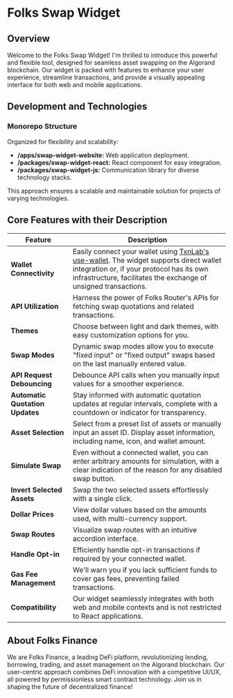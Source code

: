 # Folks Swap Widget

## Overview

Welcome to the Folks Swap Widget! I'm thrilled to introduce this powerful and flexible tool, designed for seamless asset swapping on the Algorand blockchain. Our widget is packed with features to enhance your user experience, streamline transactions, and provide a visually appealing interface for both web and mobile applications.

## Development and Technologies

### Monorepo Structure

Organized for flexibility and scalability:

- **/apps/swap-widget-website:** Web application deployment.
- **/packages/swap-widget-react:** React component for easy integration.
- **/packages/swap-widget-js:** Communication library for diverse technology stacks.

This approach ensures a scalable and maintainable solution for projects of varying technologies.

## Core Features with their Description

| **Feature**                   | **Description**                                                                                                                                                                                                                                                                                                             |
|-------------------------------|-------------------------------------------------------------------------------------------------------------------------------------------------------------------------------------------------------------------------------------------------------------------------------------------------------------------------------|
| **Wallet Connectivity**       | Easily connect your wallet using [TxnLab's use-wallet](https://github.com/TxnLab/use-wallet/tree/main). The widget supports direct wallet integration or, if your protocol has its own infrastructure, facilitates the exchange of unsigned transactions.                                                                             |
| **API Utilization**           | Harness the power of Folks Router's APIs for fetching swap quotations and related transactions.                                                                                                                                                                                                                              |
| **Themes**                    | Choose between light and dark themes, with easy customization options for you.                                                                                                                                                                                                                                               |
| **Swap Modes**                | Dynamic swap modes allow you to execute "fixed input" or "fixed output" swaps based on the last manually entered value.                                                                                                                                                                                                    |
| **API Request Debouncing**    | Debounce API calls when you manually input values for a smoother experience.                                                                                                                                                                                                                                                 |
| **Automatic Quotation Updates** | Stay informed with automatic quotation updates at regular intervals, complete with a countdown or indicator for transparency.                                                                                                                                                                                               |
| **Asset Selection**           | Select from a preset list of assets or manually input an asset ID. Display asset information, including name, icon, and wallet amount.                                                                                                                                                                                      |
| **Simulate Swap**             | Even without a connected wallet, you can enter arbitrary amounts for simulation, with a clear indication of the reason for any disabled swap button.                                                                                                                                                                       |
| **Invert Selected Assets**    | Swap the two selected assets effortlessly with a single click.                                                                                                                                                                                                                                                              |
| **Dollar Prices**             | View dollar values based on the amounts used, with multi-currency support.                                                                                                                                                                                                                                                  |
| **Swap Routes**               | Visualize swap routes with an intuitive accordion interface.                                                                                                                                                                                                                                                               |
| **Handle Opt-in**             | Efficiently handle opt-in transactions if required by your connected wallet.                                                                                                                                                                                                                                               |
| **Gas Fee Management**        | We'll warn you if you lack sufficient funds to cover gas fees, preventing failed transactions.                                                                                                                                                                                                                               |
| **Compatibility**             | Our widget seamlessly integrates with both web and mobile contexts and is not restricted to React applications.                                                                                                                                                                                                              |


## About Folks Finance

We are Folks Finance, a leading DeFi platform, revolutionizing lending, borrowing, trading, and asset management on the Algorand blockchain. Our user-centric approach combines DeFi innovation with a competitive UI/UX, all powered by permissionless smart contract technology. Join us in shaping the future of decentralized finance!

